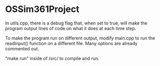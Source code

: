 # OSSim361Project

In utils.cpp, there is a debug flag that, when set to true, will make the program output lines of code on what it does at each time step.

To make the program run on different output, modify main.cpp to run the readInput() function on a different file. Many options are already commented out.

"make run" inside of /src/ to compile and run.
